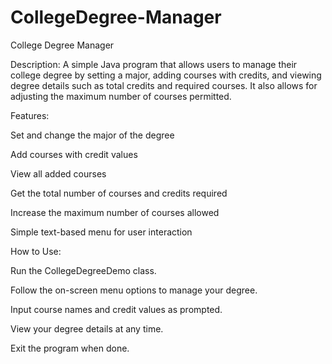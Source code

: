 # CollegeDegree-Manager
College Degree Manager

Description:
A simple Java program that allows users to manage their college degree by setting a major, adding courses with credits, and viewing degree details such as total credits and required courses. It also allows for adjusting the maximum number of courses permitted.

Features:


Set and change the major of the degree

Add courses with credit values

View all added courses

Get the total number of courses and credits required

Increase the maximum number of courses allowed

Simple text-based menu for user interaction

How to Use:

Run the CollegeDegreeDemo class.

Follow the on-screen menu options to manage your degree.

Input course names and credit values as prompted.

View your degree details at any time.

Exit the program when done.
